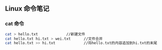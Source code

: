 ## Linux 命令笔记

### cat 命令

```bash
cat > hello.txt				//新建文件
cat hello.txt hi.txt > wei.txt		//文件合并
cat hello.txt >> hi.txt				//将hello.txt的内容追加到hi.txt的末尾

```

